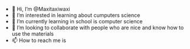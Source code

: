 - 👋 Hi, I’m @Maxitaxiwaxi
- 👀 I’m interested in learning about cumputers science
- 🌱 I’m currently learning in school is computer science
- 💞️ I’m looking to collaborate with people who are nice and know how to use the materials
- 📫 How to reach me is 

<!---
Maxitaxiwaxi/Maxitaxiwaxi is a ✨ special ✨ repository because its `README.md` (this file) appears on your GitHub profile.
You can click the Preview link to take a look at your changes.
--->
